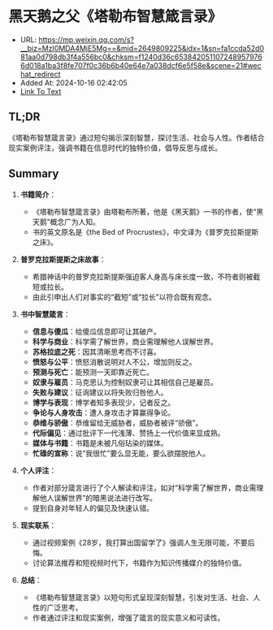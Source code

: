 # 黑天鹅之父《塔勒布智慧箴言录》
- URL: https://mp.weixin.qq.com/s?__biz=MzI0MDA4MjE5Mg==&mid=2649809225&idx=1&sn=fa1ccda52d081aa0d798db3f4a556bc0&chksm=f1240d36c6538420511072489579766d018a1ba3f8fe707f0c36b6b40e64e7a038dcf6e5f58e&scene=21#wechat_redirect
- Added At: 2024-10-16 02:42:05
- [Link To Text](2024-10-16-黑天鹅之父《塔勒布智慧箴言录》_raw.md)

## TL;DR
《塔勒布智慧箴言录》通过短句揭示深刻智慧，探讨生活、社会与人性。作者结合现实案例评注，强调书籍在信息时代的独特价值，倡导反思与成长。

## Summary
1. **书籍简介**：
   - 《塔勒布智慧箴言录》由塔勒布所著，他是《黑天鹅》一书的作者，使“黑天鹅”概念广为人知。
   - 书的英文原名是《the Bed of Procrustes》，中文译为《普罗克拉斯提斯之床》。

2. **普罗克拉斯提斯之床故事**：
   - 希腊神话中的普罗克拉斯提斯强迫客人身高与床长度一致，不符者则被截短或拉长。
   - 由此引申出人们对事实的“截短”或“拉长”以符合既有观念。

3. **书中智慧箴言**：
   - **信息与傻瓜**：给傻瓜信息即可让其破产。
   - **科学与商业**：科学需了解世界，商业需理解他人误解世界。
   - **苏格拉底之死**：因其清晰思考而不讨喜。
   - **愤怒与公平**：愤怒消散说明对人不公，增加则反之。
   - **预测与死亡**：能预测一天即靠近死亡。
   - **奴隶与雇员**：马克思认为控制奴隶可让其相信自己是雇员。
   - **失败与建议**：征询建议以将失败归咎他人。
   - **博学与表现**：博学者知多表现少，记者反之。
   - **争论与人身攻击**：遭人身攻击才算赢得争论。
   - **恭维与骄傲**：恭维留给无威胁者，威胁者被评“骄傲”。
   - **代际偏见**：通过批评下一代浅薄、赞扬上一代价值来显成熟。
   - **媒体与书籍**：书籍是未被凡俗玷染的媒体。
   - **忙碌的宣称**：说“我很忙”要么显无能，要么欲摆脱他人。

4. **个人评注**：
   - 作者对部分箴言进行了个人解读和评注，如对“科学需了解世界，商业需理解他人误解世界”的暗黑说法进行改写。
   - 提到自身对年轻人的偏见及快速认错。

5. **现实联系**：
   - 通过视频案例《28岁，我打算出国留学了》强调人生无限可能，不要后悔。
   - 讨论算法推荐和短视频时代下，书籍作为知识传播媒介的独特价值。

6. **总结**：
   - 《塔勒布智慧箴言录》以短句形式呈现深刻智慧，引发对生活、社会、人性的广泛思考。
   - 作者通过评注和现实案例，增强了箴言的现实意义和可读性。
